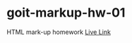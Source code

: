 # goit-markup-hw-01
HTML mark-up homework
[Live Link](https://popebenadrip.github.io/goit-markup-hw-01/)
